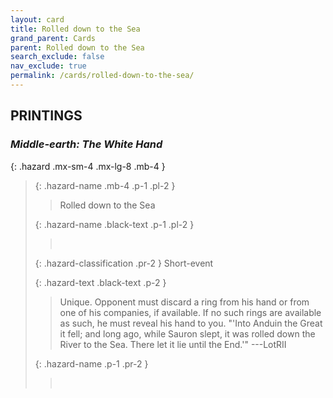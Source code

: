 ```yaml
---
layout: card
title: Rolled down to the Sea
grand_parent: Cards
parent: Rolled down to the Sea
search_exclude: false
nav_exclude: true
permalink: /cards/rolled-down-to-the-sea/
---
```


## PRINTINGS


### _Middle-earth: The White Hand_

{: .hazard .mx-sm-4 .mx-lg-8 .mb-4 }
> {: .hazard-name .mb-4 .p-1 .pl-2 }
> > <div class="hazard-mp"></div>
> > <div class="card-name">Rolled down to the Sea</div>
>
> {: .hazard-name .black-text .p-1 .pl-2 }
> > &nbsp;
>
> {: .hazard-classification .pr-2 }
> Short-event
>
> {: .hazard-text .black-text .p-2 }
> > Unique. Opponent must discard a ring from his hand or from one of his companies, if available. If no such rings are available as such, he must reveal his hand to you.  "'Into Anduin the Great it fell; and long ago, while Sauron slept, it was rolled down the River to the Sea. There let it lie until the End.'" ---LotRII  
>
> {: .hazard-name .p-1 .pr-2 }
> > <div class="card-shield"></div>
> > <div class="card-corruption">&nbsp;</div>
